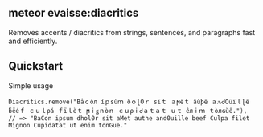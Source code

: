
meteor evaisse:diacritics
----

Removes accents / diacritics from strings, sentences, and paragraphs fast and efficiently.


Quickstart
----

Simple usage

    Diacritics.remove("Båｃòл íｐѕùｍ ðｏɭ߀ｒ ѕïｔ ａϻèｔ âùþê ａԉᏧ߀üïｌɭê ƃëéｆ ｃｕｌρá ｆïｌèｔ ϻｉǥｎòｎ ｃｕρｉᏧａｔａｔ ｕｔ êлｉｍ ｔòлɢùê."),
    // => "BaCon ipѕum dhol0r ѕit aMet authe and0uille beef Culpa filet Mignon Cupidatat ut enim tonGue."